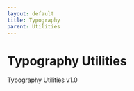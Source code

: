 ```yaml
---
layout: default
title: Typography
parent: Utilities
---
```


# Typography Utilities

Typography Utilities v1.0
